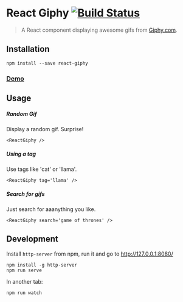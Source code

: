 React Giphy [![Build Status](https://travis-ci.org/ekonstantinidis/react-giphy.svg?branch=master)](https://travis-ci.org/ekonstantinidis/react-giphy)
================

> A React component displaying awesome gifs from [Giphy.com](http://www.giphy.com/).

## Installation

    npm install --save react-giphy


### [Demo](https://ekonstantinidis.github.io/react-giphy)


## Usage

##### Random Gif
Display a random gif. Surprise!

    <ReactGiphy />

##### Using a tag
Use tags like 'cat' or 'llama'.

    <ReactGiphy tag='llama' />

##### Search for gifs
Just search for aaanything you like.

    <ReactGiphy search='game of thrones' />


## Development
Install `http-server` from npm, run it and go to http://127.0.0.1:8080/

    npm install -g http-server
    npm run serve

In another tab:

    npm run watch